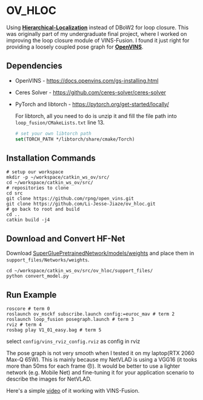 
# OV_HLOC

Using **[Hierarchical-Localization](https://github.com/cvg/Hierarchical-Localization)** instead of DBoW2 for loop closure. This was originally part of my undergraduate final project, where I worked on improving the loop closure module of VINS-Fusion. I found it just right for providing a loosely coupled pose graph for **[OpenVINS](https://github.com/rpng/open_vins)**.

## Dependencies

* OpenVINS - https://docs.openvins.com/gs-installing.html

* Ceres Solver - https://github.com/ceres-solver/ceres-solver

* PyTorch and libtorch - https://pytorch.org/get-started/locally/

  For libtorch, all you need to do is unzip it and fill the file path into `loop_fusion/CMakeLists.txt` line 13.

  ```cmake
  # set your own libtorch path
  set(TORCH_PATH */libtorch/share/cmake/Torch)
  ```

## Installation Commands


```shell
# setup our workspace
mkdir -p ~/workspace/catkin_ws_ov/src/
cd ~/workspace/catkin_ws_ov/src/
# repositories to clone
cd src
git clone https://github.com/rpng/open_vins.git
git clone https://github.com/Li-Jesse-Jiaze/ov_hloc.git
# go back to root and build
cd ..
catkin build -j4
```

## Download and Convert HF-Net

Download [SuperGluePretrainedNetwork/models/weights](https://github.com/magicleap/SuperGluePretrainedNetwork/tree/master/models/weights) and place them in `support_files/Networks/weights`.

```shell
cd ~/workspace/catkin_ws_ov/src/ov_hloc/support_files/
python convert_model.py
```

## Run Example

```
roscore # term 0
roslaunch ov_msckf subscribe.launch config:=euroc_mav # term 2
roslaunch loop_fusion posegraph.launch # term 3
rviz # term 4
rosbag play V1_01_easy.bag # term 5
```

select `config/vins_rviz_config.rviz` as config in rviz

The pose graph is not very smooth when I tested it on my laptop(RTX 2060 Max-Q 65W). This is mainly because my NetVLAD is using a VGG16 (it tooks more than 50ms for each frame 😠). It would be better to use a lighter network (e.g. Mobile Net) and fine-tuning it for your application scenario to describe the images for NetVLAD.

Here's a simple [video](https://www.bilibili.com/video/bv1KP4y1F73M) of it working with VINS-Fusion.
